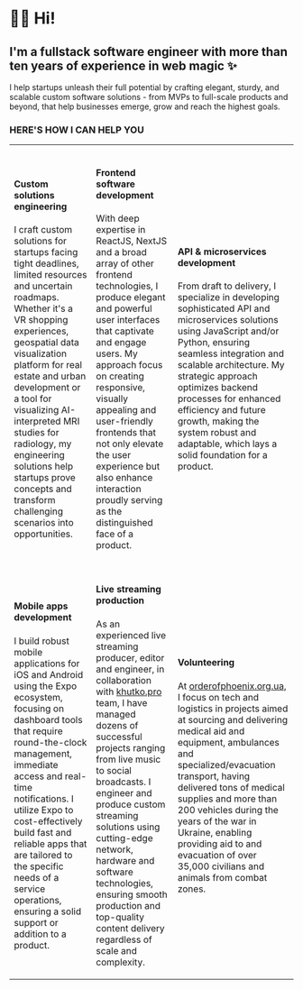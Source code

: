 # 👋🏻 Hi!  

## I'm a fullstack software engineer with more than ten years of experience in web magic ✨

I help startups unleash their full potential by crafting elegant, sturdy, and scalable custom software solutions - from MVPs to full-scale products and beyond, that help businesses emerge, grow and reach the highest goals.

### HERE'S HOW I CAN HELP YOU
<table>
  <tr>
    <td>
      <img src="https://github.com/illinifellow/illinifellow/assets/5318928/09a33ecf-d885-4596-8c09-1cd1baff8a08" height="14px" />
      <h4>Custom solutions engineering</h4>
      <p>I craft custom solutions for startups facing tight deadlines, limited resources and uncertain roadmaps. Whether it's a VR shopping experiences, geospatial data visualization platform for real estate and urban development or a tool for visualizing AI-interpreted MRI studies for radiology, my engineering solutions help startups prove concepts and transform challenging scenarios into opportunities.</p>
    </td>
    <td>
      <img src="https://github.com/illinifellow/illinifellow/assets/5318928/2ae96147-50d3-495a-942e-744a830691ee" height="14px" />
      <h4>Frontend software development</h4>
      <p>With deep expertise in ReactJS, NextJS and a broad array of other frontend technologies, I produce elegant and powerful user interfaces that captivate and engage users. My approach focus on creating responsive, visually appealing and user-friendly frontends that not only elevate the user experience but also enhance interaction proudly serving as the distinguished face of a product.</p>
    </td>
    <td>
      <img src="https://github.com/illinifellow/illinifellow/assets/5318928/501fcc38-2f9b-4f6f-9ced-1b78cb251753" height="14px" />
      <h4>API & microservices development</h4>
      <p>From draft to delivery, I specialize in developing sophisticated API and microservices solutions using JavaScript and/or Python, ensuring seamless integration and scalable architecture. My strategic approach optimizes backend processes for enhanced efficiency and future growth, making the system robust and adaptable, which lays a solid foundation for a product.</p>
    </td>
  </tr>
  <tr>
    <td>
      <img src="https://github.com/illinifellow/illinifellow/assets/5318928/ccd829d6-379f-4f46-87f0-87e471c46915" height="14px" />
      <h4>Mobile apps development</h4>
      <p>I build robust mobile applications for iOS and Android using the Expo ecosystem, focusing on dashboard tools that require round-the-clock management, immediate access and real-time notifications. I utilize Expo to cost-effectively build fast and reliable apps that are tailored to the specific needs of a service operations, ensuring a solid support or addition to a product.</p>
    </td>
    <td>
      <img src="https://github.com/illinifellow/illinifellow/assets/5318928/1a48979e-6334-4cdd-99df-d57e65cafc43" height="14px" />
      <h4>Live streaming production</h4>
      <p>As an experienced live streaming producer, editor and engineer, in collaboration with <a href="https://instagram.com/khutko.pro">khutko.pro</a> team, I have managed dozens of successful projects ranging from live music to social broadcasts. I engineer and produce custom streaming solutions using cutting-edge network, hardware and software technologies, ensuring smooth production and top-quality content delivery regardless of scale and complexity.</p>
    </td>
    <td>
      <img src="https://github.com/illinifellow/illinifellow/assets/5318928/e03df630-b6aa-4d4b-b003-c21299964c48" height="14px" />
      <h4>Volunteering</h4>
      <p>At <a href="https://instagram.com/orderofphoenix.org.ua">orderofphoenix.org.ua</a>, I focus on tech and logistics in projects aimed at sourcing and delivering medical aid and equipment, ambulances and specialized/evacuation transport, having delivered tons of medical supplies and more than 200 vehicles during the years of the war in Ukraine, enabling providing aid to and evacuation of over 35,000 civilians and animals from combat zones.</p>
    </td>
  </tr>
</table>
